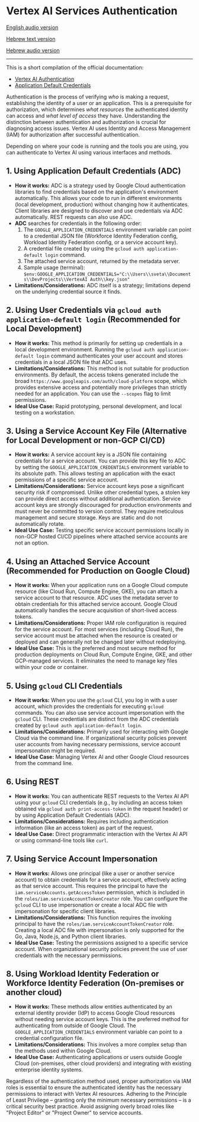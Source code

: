 
# Vertex AI Services Authentication

[English audio version](https://github.com/svetamorag/VertexAI_Authentication/blob/main/VertexAI_Auth_Eng.mp3)

[Hebrew text version](https://github.com/svetamorag/VertexAI_Authentication/blob/main/VertexAI_Auth_Heb.md)

[Hebrew audio version](https://github.com/svetamorag/VertexAI_Authentication/blob/main/VertexAI_Auth_Heb.mp3)

----------------------


This is a short compilation of the official documentation:

-   [Vertex AI Authentication](https://cloud.google.com/vertex-ai/docs/authentication)
-   [Application Default Credentials](https://cloud.google.com/docs/authentication/application-default-credentials)




Authentication is the process of verifying *who* is making a request, establishing the identity of a user or an application. This is a prerequisite for authorization, which determines *what resources* the authenticated identity can access and *what level of access* they have. Understanding the distinction between authentication and authorization is crucial for diagnosing access issues. Vertex AI uses Identity and Access Management (IAM) for authorization after successful authentication.

Depending on where your code is running and the tools you are using, you can authenticate to Vertex AI using various interfaces and methods.

## 1. Using Application Default Credentials (ADC)

-   **How it works:** ADC is a strategy used by Google Cloud authentication libraries to find credentials based on the application's environment automatically. This allows your code to run in different environments (local development, production) without changing how it authenticates. Client libraries are designed to discover and use credentials via ADC automatically. REST requests can also use ADC.
-   **ADC** searches for credentials in the following order:
    1.  The `GOOGLE_APPLICATION_CREDENTIALS` environment variable can point to a credential JSON file (Workforce Identity Federation config, Workload Identity Federation config, or a service account key).
    2.  A credential file created by using the `gcloud auth application-default login` command.
    3.  The attached service account, returned by the metadata server.
    4.  Sample usage (terminal): `$env:GOOGLE_APPLICATION_CREDENTIALS="C:\\Users\\sveta\\Documents\\DevProjects\\VertexAI Auth\\key.json"`
-   **Limitations/Considerations:** ADC itself is a strategy; limitations depend on the underlying credential source it finds.

## 2. Using User Credentials via `gcloud auth application-default login` (Recommended for Local Development)

-   **How it works:** This method is primarily for setting up credentials in a local development environment. Running the `gcloud auth application-default login` command authenticates your user account and stores credentials in a local JSON file that ADC uses.
-   **Limitations/Considerations:** This method is not suitable for production environments. By default, the access tokens generated include the broad `https://www.googleapis.com/auth/cloud-platform` scope, which provides extensive access and potentially more privileges than strictly needed for an application. You can use the `--scopes` flag to limit permissions.
-   **Ideal Use Case:** Rapid prototyping, personal development, and local testing on a workstation.

## 3. Using a Service Account Key File (Alternative for Local Development or non-GCP CI/CD)

-   **How it works:** A service account key is a JSON file containing credentials for a service account. You can provide this key file to ADC by setting the `GOOGLE_APPLICATION_CREDENTIALS` environment variable to its absolute path. This allows testing an application with the exact permissions of a specific service account.
-   **Limitations/Considerations:** Service account keys pose a significant security risk if compromised. Unlike other credential types, a stolen key can provide direct access without additional authentication. Service account keys are strongly discouraged for production environments and must never be committed to version control. They require meticulous management and secure storage. Keys are static and do not automatically rotate.
-   **Ideal Use Case:** Testing specific service account permissions locally in non-GCP hosted CI/CD pipelines where attached service accounts are not an option.

## 4. Using an Attached Service Account (Recommended for Production on Google Cloud)

-   **How it works:** When your application runs on a Google Cloud compute resource (like Cloud Run, Compute Engine, GKE), you can attach a service account to that resource. ADC uses the metadata server to obtain credentials for this attached service account. Google Cloud automatically handles the secure acquisition of short-lived access tokens.
-   **Limitations/Considerations:** Proper IAM role configuration is required for the service account. For most services (including Cloud Run), the service account must be attached when the resource is created or deployed and can generally not be changed later without redeploying.
-   **Ideal Use Case:** This is the preferred and most secure method for production deployments on Cloud Run, Compute Engine, GKE, and other GCP-managed services. It eliminates the need to manage key files within your code or container.

## 5. Using `gcloud` CLI Credentials

-   **How it works:** When you use the `gcloud` CLI, you log in with a user account, which provides the credentials for executing `gcloud` commands. You can also use service account impersonation with the `gcloud` CLI. These credentials are distinct from the ADC credentials created by `gcloud auth application-default login`.
-   **Limitations/Considerations:** Primarily used for interacting with Google Cloud via the command line. If organizational security policies prevent user accounts from having necessary permissions, service account impersonation might be required.
-   **Ideal Use Case:** Managing Vertex AI and other Google Cloud resources from the command line.

## 6. Using REST

-   **How it works:** You can authenticate REST requests to the Vertex AI API using your `gcloud` CLI credentials (e.g., by including an access token obtained via `gcloud auth print-access-token` in the request header) or by using Application Default Credentials (ADC).
-   **Limitations/Considerations:** Requires including authentication information (like an access token) as part of the request.
-   **Ideal Use Case:** Direct programmatic interaction with the Vertex AI API or using command-line tools like `curl`.

## 7. Using Service Account Impersonation

-   **How it works:** Allows one principal (like a user or another service account) to obtain credentials for a service account, effectively acting as that service account. This requires the principal to have the `iam.serviceAccounts.getAccessToken` permission, which is included in the `roles/iam.serviceAccountTokenCreator` role. You can configure the `gcloud` CLI to use impersonation or create a local ADC file with impersonation for specific client libraries.
-   **Limitations/Considerations:** This function requires the invoking principal to have the `roles/iam.serviceAccountTokenCreator` role. Creating a local ADC file with impersonation is only supported for the Go, Java, Node.js, and Python client libraries.
-   **Ideal Use Case:** Testing the permissions assigned to a specific service account. When organizational security policies prevent the use of user credentials with the necessary permissions.

## 8. Using Workload Identity Federation or Workforce Identity Federation (On-premises or another cloud)

-   **How it works:** These methods allow entities authenticated by an external identity provider (IdP) to access Google Cloud resources without needing service account keys. This is the preferred method for authenticating from outside of Google Cloud. The `GOOGLE_APPLICATION_CREDENTIALS` environment variable can point to a credential configuration file.
-   **Limitations/Considerations:** This involves a more complex setup than the methods used within Google Cloud.
-   **Ideal Use Case:** Authenticating applications or users outside Google Cloud (on-premises, other cloud providers) and integrating with existing enterprise identity systems.

Regardless of the authentication method used, proper authorization via IAM roles is essential to ensure the authenticated identity has the necessary permissions to interact with Vertex AI resources. Adhering to the Principle of Least Privilege – granting only the minimum necessary permissions – is a critical security best practice. Avoid assigning overly broad roles like "Project Editor" or "Project Owner" to service accounts.
